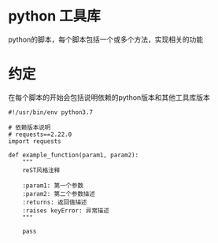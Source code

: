 # python 工具库
python的脚本，每个脚本包括一个或多个方法，实现相关的功能

# 约定
在每个脚本的开始会包括说明依赖的python版本和其他工具库版本

```
#!/usr/bin/env python3.7

# 依赖版本说明
# requests==2.22.0
import requests

def example_function(param1, param2):
    """
    reST风格注释

    :param1: 第一个参数
    :param2: 第二个参数描述
    :returns: 返回值描述
    :raises keyError: 异常描述
    """

    pass


```